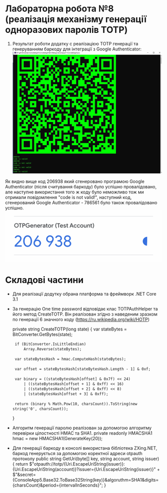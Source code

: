 # Лабораторна робота №8 (реалізація механізму генерації одноразових паролів TOTP)

1. Результат роботи додатку с реалізацією TOTP генерації та генеруванням баркоду для інтеграції з Google Authenticator:
![alt text](https://github.com/Konstantin86/SecuredProgramming_KostiantynLazurenko/blob/main/lab08/console_output.jpg?raw=true)

Як видно вище код 206938 який сгенеровано програмою Google Authenticator (після считування баркоду) було успішно провалідовано, але наступне використання того ж коду було неможливо тож ми отримали повідомлення "code is not valid!", наступний код, сгенерований Google Authenticator - 786561 було також провалідовано успішно.
![alt text](https://github.com/Konstantin86/SecuredProgramming_KostiantynLazurenko/blob/main/lab08/otp_generator.png?raw=true)

# Складові частини
 - Для реалізації додутку обрана платформа та фреймворк .NET Core 3.1
 - За генерацію One time password відповідає клас TOTPAuthHelper та його метод CreateTOTP. Він реалізован згідно з наведеним зразком по генерації 6 значного коду (https://ru.wikipedia.org/wiki/HOTP)
  
    private string CreateTOTP(long state)
    {
        var stateBytes = BitConverter.GetBytes(state);
        
        if (BitConverter.IsLittleEndian) 
            Array.Reverse(stateBytes);

        var stateBytesHash = hmac.ComputeHash(stateBytes);

        var offset = stateBytesHash[stateBytesHash.Length - 1] & 0xf;

        var binary = ((stateBytesHash[offset] & 0x7f) << 24) 
            | ((stateBytesHash[offset + 1] & 0xff) << 16) 
            | ((stateBytesHash[offset + 2] & 0xff) << 8) 
            | (stateBytesHash[offset + 3] & 0xff);

        return (binary % Math.Pow(10, charsCount)).ToString(new string('0', charsCount));
    }

 - Алгоритм генерації паролю реалізован за допомогою алгоритму перевірки цілостності HMAC та SHA1.
    private readonly HMACSHA1 hmac = new HMACSHA1(GenerateKey(20)); 
 - Для генерації баркоду в консолі використана бібліотека ZXing.NET, баркод генерується за допомогою коректної адреси otpauth протоколу
    public string GetUri(byte[] key, string account, string issuer)
    {
        return $"otpauth://totp/{Uri.EscapeUriString(issuer)}:{Uri.EscapeUriString(account)}?issuer={Uri.EscapeUriString(issuer)}" +
            $"&secret={ConsoleApp5.Base32.ToBase32String(key)}&algoruthm=SHA1&digits={charsCount}&period={intervalInSeconds}";
    }
